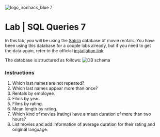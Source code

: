 ![logo_ironhack_blue 7](https://user-images.githubusercontent.com/23629340/40541063-a07a0a8a-601a-11e8-91b5-2f13e4e6b441.png)

# Lab | SQL Queries 7

In this lab, you will be using the [Sakila](https://dev.mysql.com/doc/sakila/en/) database of movie rentals. You have been using this database for a couple labs already, but if you need to get the data again, refer to the official [installation link](https://dev.mysql.com/doc/sakila/en/sakila-installation.html).

The database is structured as follows:
![DB schema](https://education-team-2020.s3-eu-west-1.amazonaws.com/data-analytics/database-sakila-schema.png)

### Instructions

1. Which last names are not repeated?
2. Which last names appear more than once?
3. Rentals by employee.
4. Films by year.
5. Films by rating.
6. Mean length by rating.
7. Which kind of movies (rating) have a mean duration of more than two hours?
8. List movies and add information of average duration for their rating and original language.
